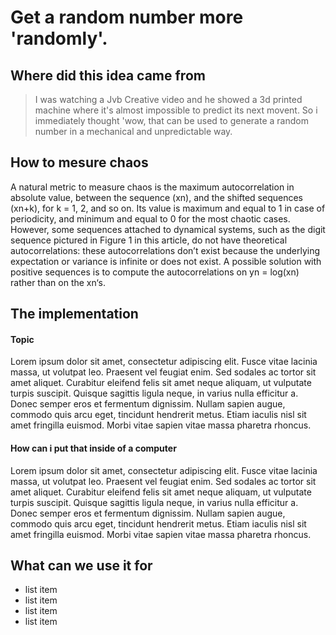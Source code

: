 # Get a random number more 'randomly'.

## Where did this idea came from

> I was watching a Jvb Creative video and he showed a 3d printed machine where it's almost impossible to predict its next movent. So i immediately thought 'wow, that can be used to generate a random number in a mechanical and unpredictable way. 

## How to mesure chaos
A natural metric to measure chaos is the maximum autocorrelation in absolute value, between the sequence (xn), and the shifted sequences (xn+k), for k = 1, 2, and so on. Its value is maximum and equal to 1 in case of periodicity, and minimum and equal to 0 for the most chaotic cases. However, some sequences attached to dynamical systems, such as the digit sequence pictured in Figure 1 in this article, do not have theoretical autocorrelations: these autocorrelations don’t exist because the underlying expectation or variance is infinite or does not exist. A possible solution with positive sequences is to compute the autocorrelations on yn = log(xn) rather than on the xn‘s.

## The implementation
#### Topic
Lorem ipsum dolor sit amet, consectetur adipiscing elit. Fusce vitae lacinia massa, ut volutpat leo. Praesent vel feugiat enim. Sed sodales ac tortor sit amet aliquet. Curabitur eleifend felis sit amet neque aliquam, ut vulputate turpis suscipit. Quisque sagittis ligula neque, in varius nulla efficitur a. Donec semper eros et fermentum dignissim. Nullam sapien augue, commodo quis arcu eget, tincidunt hendrerit metus. Etiam iaculis nisl sit amet fringilla euismod. Morbi vitae sapien vitae massa pharetra rhoncus.

#### How can i put that inside of a computer
Lorem ipsum dolor sit amet, consectetur adipiscing elit. Fusce vitae lacinia massa, ut volutpat leo. Praesent vel feugiat enim. Sed sodales ac tortor sit amet aliquet. Curabitur eleifend felis sit amet neque aliquam, ut vulputate turpis suscipit. Quisque sagittis ligula neque, in varius nulla efficitur a. Donec semper eros et fermentum dignissim. Nullam sapien augue, commodo quis arcu eget, tincidunt hendrerit metus. Etiam iaculis nisl sit amet fringilla euismod. Morbi vitae sapien vitae massa pharetra rhoncus.

## What can we use it for
- list item
- list item
- list item
- list item
